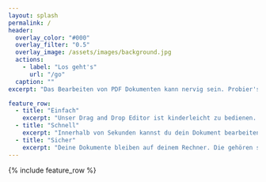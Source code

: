 ```yaml
---
layout: splash
permalink: /
header:
  overlay_color: "#000"
  overlay_filter: "0.5"
  overlay_image: /assets/images/background.jpg
  actions:
    - label: "Los geht's"
      url: "/go"
  caption: ""
excerpt: "Das Bearbeiten von PDF Dokumenten kann nervig sein. Probier's mal mit Magie"

feature_row:
  - title: "Einfach"
    excerpt: "Unser Drag and Drop Editor ist kinderleicht zu bedienen. "
  - title: "Schnell"
    excerpt: "Innerhalb von Sekunden kannst du dein Dokument bearbeiten und wieder herunterladen. Alles passiert direkt in deinem Browser."
  - title: "Sicher"
    excerpt: "Deine Dokumente bleiben auf deinem Rechner. Die gehören schließlich dir! Es sind keine Uploads notwendig und deshalb gibt's bei uns auch keine Limits."
---
```


{% include feature_row %}